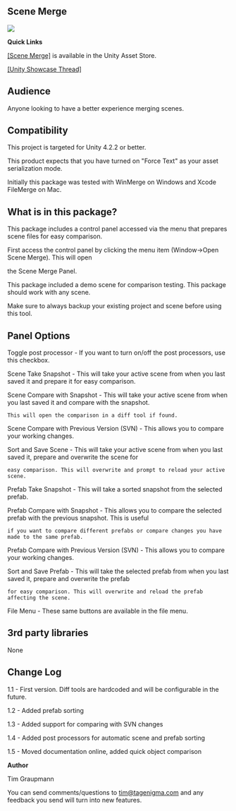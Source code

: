 Scene Merge
-----------

<img src="http://theylovegames.com/SceneMerge.jpg"/>

**Quick Links**

<a target=_blank href="https://www.assetstore.unity3d.com/#/content/5412">[Scene Merge]</a> is available in the Unity Asset Store.

<a target=_blank href="http://forum.unity3d.com/threads/159118-Scene-Diff-Ease-Your-Suffering">[Unity Showcase Thread]</a>


Audience
--------

Anyone looking to have a better experience merging scenes.


Compatibility
-------------

This project is targeted for Unity 4.2.2 or better.

This product expects that you have turned on "Force Text" as your asset serialization mode.

Initially this package was tested with WinMerge on Windows and Xcode FileMerge on Mac.



What is in this package?
------------------------

This package includes a control panel accessed via the menu that prepares scene files for easy comparison.

First access the control panel by clicking the menu item (Window->Open Scene Merge). This will open

the Scene Merge Panel.

This package included a demo scene for comparison testing. This package should work with any scene.

Make sure to always backup your existing project and scene before using this tool.


Panel Options
-------------

Toggle post processor - If you want to turn on/off the post processors, use this checkbox.

Scene Take Snapshot - This will take your active scene from when you last saved it and prepare it for easy comparison.

Scene Compare with Snapshot - This will take your active scene from when you last saved it and compare with the snapshot.

	This will open the comparison in a diff tool if found.

Scene Compare with Previous Version (SVN) - This allows you to compare your working changes.

Sort and Save Scene - This will take your active scene from when you last saved it, prepare and overwrite the scene for

	easy comparison. This will overwrite and prompt to reload your active scene.

Prefab Take Snapshot - This will take a sorted snapshot from the selected prefab.

Prefab Compare with Snapshot - This allows you to compare the selected prefab with the previous snapshot. This is useful

	if you want to compare different prefabs or compare changes you have made to the same prefab.

Prefab Compare with Previous Version (SVN) - This allows you to compare your working changes.

Sort and Save Prefab - This will take the selected prefab from when you last saved it, prepare and overwrite the prefab

	for easy comparison. This will overwrite and reload the prefab affecting the scene.

File Menu - These same buttons are available in the file menu.


3rd party libraries
-------------------

None


Change Log
----------

1.1 - First version. Diff tools are hardcoded and will be configurable in the future.

1.2 - Added prefab sorting

1.3 - Added support for comparing with SVN changes

1.4 - Added post processors for automatic scene and prefab sorting

1.5 - Moved documentation online, added quick object comparison


**Author**

Tim Graupmann 

You can send comments/questions to tim@tagenigma.com and any feedback you send will turn into new features.
